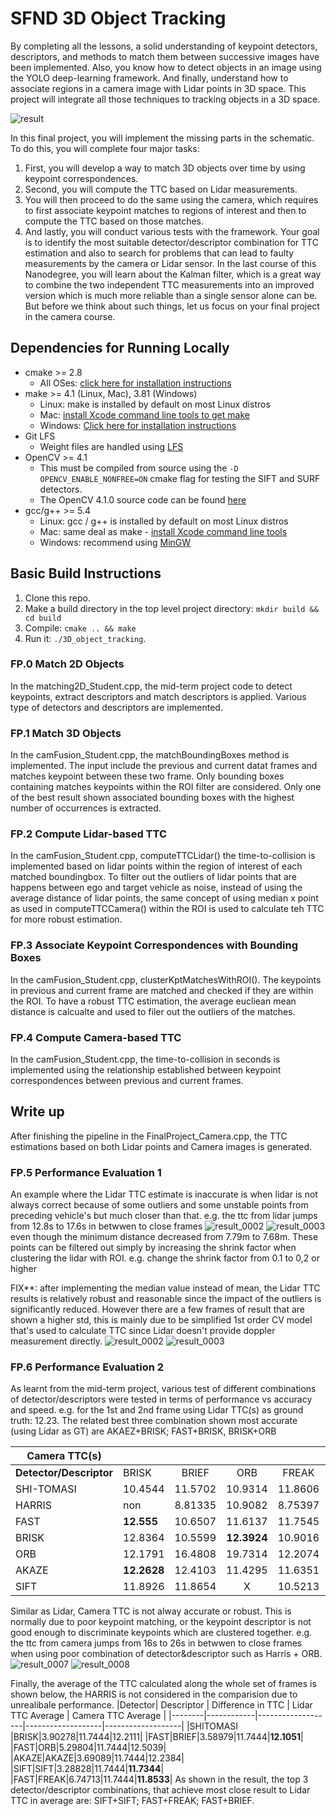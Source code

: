 # SFND 3D Object Tracking
By completing all the lessons, a solid understanding of keypoint detectors, descriptors, and methods to match them between successive images have been implemented. Also, you know how to detect objects in an image using the YOLO deep-learning framework. 
And finally, understand how to associate regions in a camera image with Lidar points in 3D space. This project will integrate all those techniques to tracking objects in a 3D space.

![result](https://user-images.githubusercontent.com/31724244/178157698-80c9d515-11d5-4255-b944-eacbcc6bae7d.gif)


In this final project, you will implement the missing parts in the schematic. To do this, you will complete four major tasks: 
1. First, you will develop a way to match 3D objects over time by using keypoint correspondences. 
2. Second, you will compute the TTC based on Lidar measurements. 
3. You will then proceed to do the same using the camera, which requires to first associate keypoint matches to regions of interest and then to compute the TTC based on those matches. 
4. And lastly, you will conduct various tests with the framework. Your goal is to identify the most suitable detector/descriptor combination for TTC estimation and also to search for problems that can lead to faulty measurements by the camera or Lidar sensor. In the last course of this Nanodegree, you will learn about the Kalman filter, which is a great way to combine the two independent TTC measurements into an improved version which is much more reliable than a single sensor alone can be. But before we think about such things, let us focus on your final project in the camera course. 


## Dependencies for Running Locally
* cmake >= 2.8
  * All OSes: [click here for installation instructions](https://cmake.org/install/)
* make >= 4.1 (Linux, Mac), 3.81 (Windows)
  * Linux: make is installed by default on most Linux distros
  * Mac: [install Xcode command line tools to get make](https://developer.apple.com/xcode/features/)
  * Windows: [Click here for installation instructions](http://gnuwin32.sourceforge.net/packages/make.htm)
* Git LFS
  * Weight files are handled using [LFS](https://git-lfs.github.com/)
* OpenCV >= 4.1
  * This must be compiled from source using the `-D OPENCV_ENABLE_NONFREE=ON` cmake flag for testing the SIFT and SURF detectors.
  * The OpenCV 4.1.0 source code can be found [here](https://github.com/opencv/opencv/tree/4.1.0)
* gcc/g++ >= 5.4
  * Linux: gcc / g++ is installed by default on most Linux distros
  * Mac: same deal as make - [install Xcode command line tools](https://developer.apple.com/xcode/features/)
  * Windows: recommend using [MinGW](http://www.mingw.org/)

## Basic Build Instructions

1. Clone this repo.
2. Make a build directory in the top level project directory: `mkdir build && cd build`
3. Compile: `cmake .. && make`
4. Run it: `./3D_object_tracking`.


### FP.0 Match 2D Objects
In the matching2D_Student.cpp, the mid-term project code to detect keypoints, extract descriptors and match descriptors is applied. Various type of detectors and descriptors are implemented. 

### FP.1 Match 3D Objects
In the camFusion_Student.cpp, the matchBoundingBoxes method is implemented. The input include the previous and current datat frames and matches keypoint between these two frame. Only bounding boxes containing matches keypoints within the ROI filter are considered. Only one of the best result shown associated bounding boxes with the highest number of occurrences is extracted. 

### FP.2 Compute Lidar-based TTC
In the camFusion_Student.cpp, computeTTCLidar() the time-to-collision is implemented based on lidar points within the region of interest of each matched boundingbox. To filter out the outliers of lidar points that are happens between ego and target vehicle as noise, instead of using the average distance of lidar points, the same concept of using median x point as used in computeTTCCamera() within the ROI is used to calculate teh TTC for more robust estimation.  

### FP.3 Associate Keypoint Correspondences with Bounding Boxes
In the camFusion_Student.cpp, clusterKptMatchesWithROI(). The keypoints in previous and current frame are matched and checked if they are within the ROI. To have a robust TTC estimation, the average eucliean mean distance is calcualte and used to filer out the outliers of the matches. 

### FP.4 Compute Camera-based TTC
In the camFusion_Student.cpp, the time-to-collision in seconds is implemented using the relationship established between keypoint correspondences between previous and current frames.

## Write up
After finishing the pipeline in the FinalProject_Camera.cpp, the TTC estimations based on both Lidar points and Camera images is generated. 

### FP.5 Performance Evaluation 1
An example where the Lidar TTC estimate is inaccurate is when lidar  is not always correct because of some outliers and some unstable points from preceding vehicle's  but much closer than that. e.g. the ttc from lidar jumps from 12.8s to 17.6s in betwwen to close frames
![result_0002](https://user-images.githubusercontent.com/31724244/178157947-b999ed0e-a943-44eb-823b-39cdecaacbb4.png)
![result_0003](https://user-images.githubusercontent.com/31724244/178157960-c0400ff7-673d-4074-95c4-8a39b9268af2.png)
even though the minimum distance decreased from 7.79m to 7.68m. These points can be filtered out simply by increasing the shrink factor when clustering the lidar with ROI. e.g. change the shrink factor from 0.1 to 0,2 or higher

FIX**: after implementing the median value instead of mean, the Lidar TTC results is relatively robust and reasonable since the impact of the outliers is significantly reduced. 
However there are a few frames of result that are shown a higher std, this is mainly due to be simplified 1st order CV model that's used to calculate TTC since Lidar doesn't provide doppler measurement directly. 
![result_0002](https://user-images.githubusercontent.com/31724244/178166670-fc7b960a-075b-4179-bc6f-59093776663a.png)
![result_0003](https://user-images.githubusercontent.com/31724244/178166673-b05d91bb-f733-437c-9f0d-065ed16c382a.png)

### FP.6 Performance Evaluation 2
As learnt from the mid-term project, various test of different combinations of detector/descriptors were tested in terms of performance vs accuracy and speed.
e.g. for the 1st and 2nd frame using Lidar TTC(s) as ground truth: 12.23. The related best three combination shown most accurate (using Lidar as GT) are AKAEZ+BRISK; FAST+BRISK, BRISK+ORB

| Camera TTC(s)           |             |         |             |         |         |         |
| ----------------------- | ----------- | :-----: | :---------: | :-----: | :-----: | :-----: |
| **Detector/Descriptor** | BRISK       |  BRIEF  |     ORB     |  FREAK  |  AKAZE  |  SIFT   |
| SHI-TOMASI              | 10.4544     | 11.5702 |   10.9314   | 11.8606 |    X    | 12.4518 |
| HARRIS                  | non         | 8.81335 |   10.9082   | 8.75397 |    X    | 8.81335 |
| FAST                    | **12.555**  | 10.6507 |   11.6137   | 11.7545 |    X    |  11.99  |
| BRISK                   | 12.8364     | 10.5599 | **12.3924** | 10.9016 |    X    | 15.5841 |
| ORB                     | 12.1791     | 16.4808 |   19.7314   | 12.2074 |    X    | 9.83629 |
| AKAZE                   | **12.2628** | 12.4103 |   11.4295   | 11.6351 | 11.8071 | 12.273  |
| SIFT                    | 11.8926     | 11.8654 |      X      | 10.5213 |    X    | 10.2713 |


Similar as Lidar, Camera TTC is not alway accurate or robust. This is normally due to poor keypoint matching, or the keypoint descriptor is not good enough to discriminate keypoints which are clustered together.  e.g. the ttc from camera jumps from 16s to 26s in betwwen to close frames when using poor combination of detector&descriptor such as Harris + ORB. 
![result_0007](https://user-images.githubusercontent.com/31724244/178158452-72b035be-0d0f-413c-b864-026b5c4e8e92.png)
![result_0008](https://user-images.githubusercontent.com/31724244/178158456-e22151a8-9b54-4de6-a648-6ed654ae58d5.png)

Finally, the average of the TTC calculated along the whole set of frames is shown below, the HARRIS is not considered in the comparision due to unrealibale performance. 
|Detector| Descriptor | Difference in TTC | Lidar TTC Average | Camera TTC Average |
|--------|------------|-------------------|-------------------|-------------------|
|SHITOMASI |BRISK|3.90278|11.7444|12.2111|
|FAST|BRIEF|3.58979|11.7444|**12.1051**|
|FAST|ORB|5.29804|11.7444|12.5039|
|AKAZE|AKAZE|3.69089|11.7444|12.2384|
|SIFT|SIFT|3.28828|11.7444|**11.7344**|
|FAST|FREAK|6.74713|11.7444|**11.8533**|
As shown in the result, the top 3 detector/descriptor combinations, that achieve most close result to Lidar TTC in average are: SIFT+SIFT; FAST+FREAK; FAST+BRIEF. 

